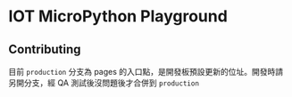 # IOT MicroPython Playground

## Contributing

目前 `production` 分支為 pages 的入口點，是開發板預設更新的位址。開發時請另開分支，經 QA 測試後沒問題後才合併到 `production`
